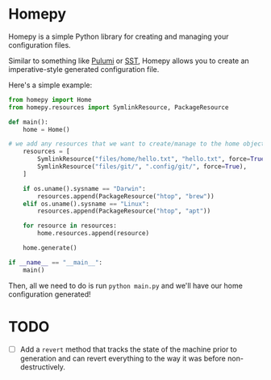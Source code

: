 # Homepy

Homepy is a simple Python library for creating and managing your configuration files.

Similar to something like [Pulumi](https://github.com/pulumi/pulumi) or [SST](https://github.com/sst/sst), Homepy allows you to create an imperative-style generated configuration file.

Here's a simple example:

```python
from homepy import Home
from homepy.resources import SymlinkResource, PackageResource

def main():
    home = Home()

# we add any resources that we want to create/manage to the home object
    resources = [
        SymlinkResource("files/home/hello.txt", "hello.txt", force=True), # force=True will overwrite the file if it already exists
        SymlinkResource("files/git/", ".config/git/", force=True),
    ]

    if os.uname().sysname == "Darwin":
        resources.append(PackageResource("htop", "brew"))
    elif os.uname().sysname == "Linux":
        resources.append(PackageResource("htop", "apt"))

    for resource in resources:
        home.resources.append(resource)

    home.generate()

if __name__ == "__main__":
    main()
```

Then, all we need to do is run `python main.py` and we'll have our home configuration generated!

# TODO

- [ ] Add a `revert` method that tracks the state of the machine prior to generation and can revert everything to the way it was before non-destructively.
